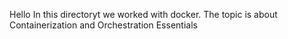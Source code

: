 Hello
In this directoryt we worked with docker.
The topic is about Containerization and Orchestration Essentials